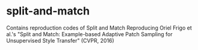 # split-and-match
Contains reproduction codes of Split and Match
Reproducing Oriel Frigo et al.'s "Split and Match: Example-based Adaptive Patch Sampling for Unsupervised Style Transfer" (CVPR, 2016)

